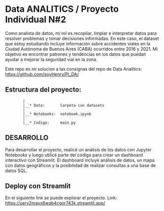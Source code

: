 # Data ANALITICS / Proyecto Individual N#2

Como analista de datos, mi rol es recopilar, limpiar e interpretar datos para resolver problemas y tomar decisiones informadas. 
En este caso, el dataset que estoy estudiando incluye información sobre accidentes viales en la Ciudad Autónoma de Buenos Aires (CABA) ocurridos entre 2016 y 2021. 
Mi objetivo es encontrar patrones y tendencias en los datos que puedan ayudar a mejorar la seguridad vial en la zona.

Este repo es mi solucion a las consignas del repo de Data Analitics: https://github.com/soyHenry/PI_DA/

## Estructura del proyecto:

            |
            |__* Data:       Carpeta con datasets
            |
            |__* Notebooks:  notebook.ipynb
            |                
            |__* Codigo:     main.py

## DESARROLLO

Para desarrollar el proyecto, realicé un análisis de los datos con Jupyter Notebooks y luego utilicé parte del código para crear un dashboard interactivo con Streamlit. 
El dashboard incluye análisis de datos, un mapa con datos geográficos y la posibilidad de realizar consultas a una base de datos SQL.

## Deploy con Streamlit

En el siguiente link se puede explorar el proyecto.
Link: https://uery2mavx8wab4cgor743k.streamlit.app/
